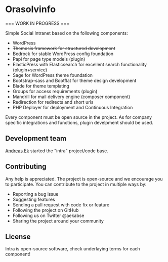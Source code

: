 # Orasolvinfo

=== WORK IN PROGRESS ===

Simple Social Intranet based on the following components:
* WordPress
* <del>Themosis framework for structured development</del>
* Bedrock for stable WordPress config foundation
* Papi for page type models (plugin)
* ElasticPress with Elasticsearch for excellent search functionality (plugin+service)
* Sage for WordPress theme foundation
* Bootstrap-sass and Bootflat for theme design development
* Blade for theme templating
* Groups for access requirements (plugin)
* Mandrill for mail delivery engine (composer component)
* Redirection for redirects and short urls
* PHP Deployer for deployment and Continuous Integration

Every component must be open source in the project.
As for company specific integrations and functions, plugin develpment should be used.

## Development team
[Andreas Ek](http://www.elseif.se) started the "intra" project/code base.

## Contributing
Any help is appreciated. The project is open-source and we encourage you to participate. You can contribute to the project in multiple ways by:

- Reporting a bug issue
- Suggesting features
- Sending a pull request with code fix or feature
- Following the project on GitHub
- Following us on Twitter @aekabse
- Sharing the project around your community

## License
Intra is open-source software, check underlaying terms for each component!